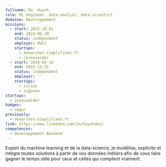 ```yaml
---
fullname: Do  Huynh
role: ML engineer, data-analyst, data scientist
domaine: Développement
missions:
  - start: 2022-10-01
    end: 2024-06-30
    status: independent
    employer: Malt
    startups:
      - demarches-simplifiees.fr
      - jeveuxaider
  - start: 2024-03-18
    end: 2024-12-31
    status: independent
    employer: ''
    startups:
      - sirius
      - vigieau
startups:
  - jeveuxaider
badges:
  - segur
previously:
  - demarches-simplifiees.fr
link: https://www.linkedin.com/in/huynhdoo/
competences:
  - Développement Backend
---
```

Expert du machine learning et de la data-science, je modélise, explicite et intègre toutes solutions à partir de vos données métiers afin de vous faire gagner le temps utile pour ceux et celles qui comptent vraiment.